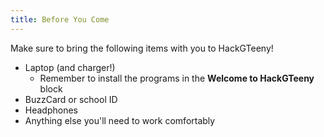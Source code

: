 ```yaml
---
title: Before You Come
---
```

Make sure to bring the following items with you to HackGTeeny!

- Laptop (and charger!)
  - Remember to install the programs in the **Welcome to HackGTeeny** block
- BuzzCard or school ID
- Headphones
- Anything else you'll need to work comfortably
